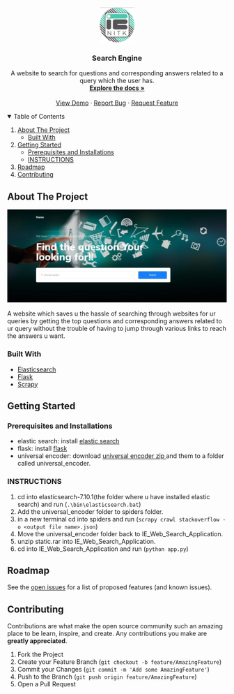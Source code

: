 <!--
*** Thanks for checking out the Best-README-Template. If you have a suggestion
*** that would make this better, please fork the repo and create a pull request
*** or simply open an issue with the tag "enhancement".
*** Thanks again! Now go create something AMAZING! :D
-->



<!-- PROJECT SHIELDS -->
<!--
*** I'm using markdown "reference style" links for readability.
*** Reference links are enclosed in brackets [ ] instead of parentheses ( ).
*** See the bottom of this document for the declaration of the reference variables
*** for contributors-url, forks-url, etc. This is an optional, concise syntax you may use.
*** https://www.markdownguide.org/basic-syntax/#reference-style-links
-->
<!--
[![Contributors][contributors-shield]][contributors-url]
[![Forks][forks-shield]][forks-url]
[![Stargazers][stars-shield]][stars-url]
[![Issues][issues-shield]][issues-url]
[![MIT License][license-shield]][license-url]
[![LinkedIn][linkedin-shield]][linkedin-url]
-->


<!-- PROJECT LOGO -->
<br />
<p align="center">
  <a href="https://github.com/IE-NITK/IE_Web_Search_Application">
    <img src="images/logo.png" alt="Logo" width="80" height="80">
  </a>

  <h3 align="center">Search Engine</h3>

  <p align="center">
    A website to search for questions and corresponding answers related to a query which the user has.
    <br />
    <a href="https://github.com/IE-NITK/IE_Web_Search_Application"><strong>Explore the docs »</strong></a>
    <br />
    <br />
    <a href="https://github.com/IE-NITK/IE_Web_Search_Application">View Demo</a>
    ·
    <a href="https://github.com/IE-NITK/IE_Web_Search_Application/issues">Report Bug</a>
    ·
    <a href="https://github.com/IE-NITK/IE_Web_Search_Application/issues">Request Feature</a>
  </p>
</p>



<!-- TABLE OF CONTENTS -->
<details open="open">
  <summary>Table of Contents</summary>
  <ol>
    <li>
      <a href="#about-the-project">About The Project</a>
      <ul>
        <li><a href="#built-with">Built With</a></li>
      </ul>
    </li>
    <li>
      <a href="#getting-started">Getting Started</a>
      <ul>
        <li><a href="#Prerequisites-and-Installations">Prerequisites and Installations</a></li>
        <li><a href="#INSTRUCTIONS">INSTRUCTIONS</a></li>
      </ul>
    </li>
    <li><a href="#roadmap">Roadmap</a></li>
    <li><a href="#contributing">Contributing</a></li>
  </ol>
</details>



<!-- ABOUT THE PROJECT -->
## About The Project

[![Product Name Screen Shot][product-screenshot]](https://github.com/IE-NITK/IE_Web_Search_Application)

A website which saves u the hassle of searching through websites for ur queries by getting the top questions and corresponding answers related to ur query without the trouble of having to jump through various links to reach the answers u want.


### Built With

* [Elasticsearch](https://elasticsearch-py.readthedocs.io/en/7.10.0/index.html#)
* [Flask](https://flask-doc.readthedocs.io/en/latest/#)
* [Scrapy](https://docs.scrapy.org/en/latest/#)



<!-- GETTING STARTED -->
## Getting Started



### Prerequisites and Installations


* elastic search:
  install [elastic search](https://www.elastic.co/guide/en/elasticsearch/reference/current/install-elasticsearch.html)
* flask:
  install [flask](https://flask.palletsprojects.com/en/1.1.x/installation/)
* universal encoder:
  download [universal encoder zip ](https://tfhub.dev/google/universal-sentence-encoder/4) and them to a folder called universal_encoder.

### INSTRUCTIONS
1. cd into elasticsearch-7.10.1(the folder where u have installed elastic search) and run (`.\bin\elasticsearch.bat`)
2. Add the universal_encoder folder to spiders folder.
3. in a new terminal cd into spiders and run (`scrapy crawl stackoverflow -o <output file name>.json`)
4. Move the universal_encoder folder back to IE_Web_Search_Application.
5. unzip static.rar into IE_Web_Search_Application.
6. cd into IE_Web_Search_Application and run (`python app.py`) 



<!-- USAGE EXAMPLES 
## Usage

Use this space to show useful examples of how a project can be used. Additional screenshots, code examples and demos work well in this space. You may also link to more resources.

_For more examples, please refer to the [Documentation](https://example.com)_

-->

<!-- ROADMAP -->
## Roadmap

See the [open issues](https://github.com/IE-NITK/IE_Web_Search_Application/issues) for a list of proposed features (and known issues).



<!-- CONTRIBUTING -->
## Contributing

Contributions are what make the open source community such an amazing place to be learn, inspire, and create. Any contributions you make are **greatly appreciated**.

1. Fork the Project
2. Create your Feature Branch (`git checkout -b feature/AmazingFeature`)
3. Commit your Changes (`git commit -m 'Add some AmazingFeature'`)
4. Push to the Branch (`git push origin feature/AmazingFeature`)
5. Open a Pull Request



<!-- LICENSE 
## License

Distributed under the MIT License. See `LICENSE` for more information.

-->

<!-- CONTACT 
## Contact

Your Name - [@your_twitter](https://twitter.com/your_username) - email@example.com

Project Link: [https://github.com/your_username/repo_name](https://github.com/your_username/repo_name)

-->

<!-- ACKNOWLEDGEMENTS 
## Acknowledgements
* [GitHub Emoji Cheat Sheet](https://www.webpagefx.com/tools/emoji-cheat-sheet)
* [Img Shields](https://shields.io)
* [Choose an Open Source License](https://choosealicense.com)
* [GitHub Pages](https://pages.github.com)
* [Animate.css](https://daneden.github.io/animate.css)
* [Loaders.css](https://connoratherton.com/loaders)
* [Slick Carousel](https://kenwheeler.github.io/slick)
* [Smooth Scroll](https://github.com/cferdinandi/smooth-scroll)
* [Sticky Kit](http://leafo.net/sticky-kit)
* [JVectorMap](http://jvectormap.com)
* [Font Awesome](https://fontawesome.com)
-->





<!-- MARKDOWN LINKS & IMAGES -->
<!-- https://www.markdownguide.org/basic-syntax/#reference-style-links -->
[contributors-shield]: https://img.shields.io/github/contributors/othneildrew/Best-README-Template.svg?style=for-the-badge
[contributors-url]: https://github.com/IE-NITK/IE_Web_Search_Application/graphs/contributors
[forks-shield]: https://img.shields.io/github/forks/othneildrew/Best-README-Template.svg?style=for-the-badge
[forks-url]: https://github.com/IE-NITK/IE_Web_Search_Application/network/members
[stars-shield]: https://img.shields.io/github/stars/othneildrew/Best-README-Template.svg?style=for-the-badge
[stars-url]: https://github.com/IE-NITK/IE_Web_Search_Application/stargazers
[issues-shield]: https://img.shields.io/github/issues/othneildrew/Best-README-Template.svg?style=for-the-badge
[issues-url]: https://github.com/IE-NITK/IE_Web_Search_Application/issues
[license-shield]: https://img.shields.io/github/license/othneildrew/Best-README-Template.svg?style=for-the-badge
[license-url]: https://github.com/IE-NITK/IE_Web_Search_Application/blob/master/LICENSE.txt
[linkedin-shield]: https://img.shields.io/badge/-LinkedIn-black.svg?style=for-the-badge&logo=linkedin&colorB=555
[linkedin-url]: https://linkedin.com/in/othneildrew
[product-screenshot]: images/screenshot.png
